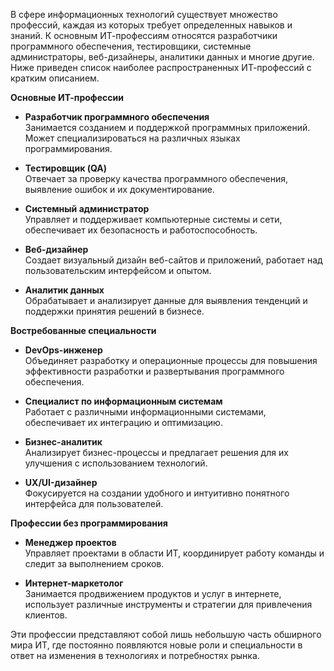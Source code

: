 В сфере информационных технологий существует множество профессий, каждая из которых требует определенных навыков и знаний. К основным ИТ-профессиям относятся разработчики программного обеспечения, тестировщики, системные администраторы, веб-дизайнеры, аналитики данных и многие другие. Ниже приведен список наиболее распространенных ИТ-профессий с кратким описанием.

**Основные ИТ-профессии**

- **Разработчик программного обеспечения**  
    Занимается созданием и поддержкой программных приложений. Может специализироваться на различных языках программирования.
    
- **Тестировщик (QA)**  
    Отвечает за проверку качества программного обеспечения, выявление ошибок и их документирование.
    
- **Системный администратор**  
    Управляет и поддерживает компьютерные системы и сети, обеспечивает их безопасность и работоспособность.
    
- **Веб-дизайнер**  
    Создает визуальный дизайн веб-сайтов и приложений, работает над пользовательским интерфейсом и опытом.
    
- **Аналитик данных**  
    Обрабатывает и анализирует данные для выявления тенденций и поддержки принятия решений в бизнесе.
    

**Востребованные специальности**

- **DevOps-инженер**  
    Объединяет разработку и операционные процессы для повышения эффективности разработки и развертывания программного обеспечения.
    
- **Специалист по информационным системам**  
    Работает с различными информационными системами, обеспечивает их интеграцию и оптимизацию.
    
- **Бизнес-аналитик**  
    Анализирует бизнес-процессы и предлагает решения для их улучшения с использованием технологий.
    
- **UX/UI-дизайнер**  
    Фокусируется на создании удобного и интуитивно понятного интерфейса для пользователей.
    

**Профессии без программирования**

- **Менеджер проектов**  
    Управляет проектами в области ИТ, координирует работу команды и следит за выполнением сроков.
    
- **Интернет-маркетолог**  
    Занимается продвижением продуктов и услуг в интернете, использует различные инструменты и стратегии для привлечения клиентов.
    

Эти профессии представляют собой лишь небольшую часть обширного мира ИТ, где постоянно появляются новые роли и специальности в ответ на изменения в технологиях и потребностях рынка.